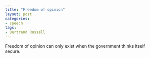 ```yaml
---
title: "Freedom of opinion"
layout: post
categories:
- speech
tags:
- Bertrand Russell
---
```


Freedom of opinion can only exist when the government thinks itself secure.